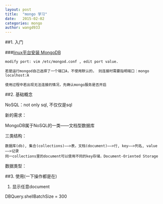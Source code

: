 ```yaml
---
layout: post
title:  "mongo 学习"
date:   2015-02-02
categories: mongo
author: wangd933
---
```


##1. 入门

###[linux平台安装 MongoDB][1]

    modify port: vim /etc/mongod.conf , edit port value.

    若是运行mongod自己选择了一个端口A，不使用默认的， 则连接时需要指明端口：mongo localhost:A

    使用过程中若出现无法连接的情况，先确认mongo服务是否开启

##2. 基础概念

NoSQL：not only sql, 不仅仅是sql

新的需求：

MongoDB属于NoSQL的一类——文档型数据库

三类结构：

    数据库(db), 集合(collections)——>表，文档(document)——>行, key——>列名, value——>记录
    同一collections里的document可以使用不同的key存储，Document-Oriented Storage

数据类型：


##3. 使用(一下操作都是在)

1. 显示任意document

DBQuery.shellBatchSize = 300


[1]: http://docs.mongodb.org/manual/tutorial/install-mongodb-on-ubuntu/



